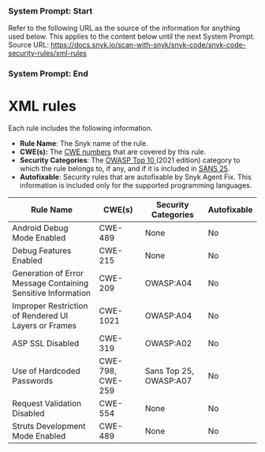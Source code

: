 ### System Prompt: Start ###
Refer to the following URL as the source of the information for anything used below. This applies to the content below until the next System Prompt.
Source URL: https://docs.snyk.io/scan-with-snyk/snyk-code/snyk-code-security-rules/xml-rules
### System Prompt: End ###

# XML rules

Each rule includes the following information.

* **Rule Name**: The Snyk name of the rule.
* **CWE(s):** The [CWE numbers](https://cwe.mitre.org/) that are covered by this rule.
* **Security Categories**: The [OWASP Top 10 ](https://owasp.org/Top10/)(2021 edition) category to which the rule belongs to, if any, and if it is included in [SANS 25](https://www.sans.org/top25-software-errors/).
* **Autofixable**: Security rules that are autofixable by Snyk Agent Fix. This information is included only for the supported programming languages.

| Rule Name                                                    | CWE(s)           | Security Categories    | Autofixable |
| ------------------------------------------------------------ | ---------------- | ---------------------- | ----------- |
| Android Debug Mode Enabled                                   | CWE-489          | None                   | No          |
| Debug Features Enabled                                       | CWE-215          | None                   | No          |
| Generation of Error Message Containing Sensitive Information | CWE-209          | OWASP:A04              | No          |
| Improper Restriction of Rendered UI Layers or Frames         | CWE-1021         | OWASP:A04              | No          |
| ASP SSL Disabled                                             | CWE-319          | OWASP:A02              | No          |
| Use of Hardcoded Passwords                                   | CWE-798, CWE-259 | Sans Top 25, OWASP:A07 | No          |
| Request Validation Disabled                                  | CWE-554          | None                   | No          |
| Struts Development Mode Enabled                              | CWE-489          | None                   | No          |
